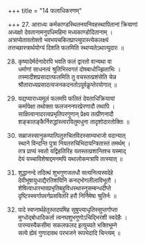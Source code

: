 +++
title = "14 फलाधिकरणम्"

+++
27. आराध्यः कर्मकाण्डस्थितनयनिवहस्थापितानां क्रियाणां  
अध्यक्षो देवतानामनुपधिमहिमा मध्यकाण्डोदितानाम् ।  
अत्राप्येतावतोक्तो भवभयचकितप्राप्त्युपास्त्येकलक्ष्यं  
तत्तच्छास्त्रार्थयोग्यं दिशति फलमिति स्थाप्यतेऽथात्युदारः ॥

28. कृष्यादेर्मर्दनादेरपि भवति फलं द्वारतो वान्यथा वा  
धर्माणां साधनत्वं श्रुतिभिरवगतं दोषबाधोज्झिताभिः ।  
तस्मादीशप्रसादात्फलमिति तु वचस्तत्प्रशंसेति चेन्न  
श्रौताराध्यप्रसादत्यजनकदनतोऽपूर्वकॢप्तेरयोगात् ॥

29. यद्यप्याराध्यमूलं फलमपि फलितं देवताधिक्रियायां  
कर्मापेक्षा तथोक्ता फलजननपरप्रेरणादौ तथापि ।  
साक्षित्वानादरत्वप्रभृतिपरगुणान् प्रेक्ष्य तत्प्रीणनादौ  
शङ्कातङ्कैर्निरुद्धांस्त्वरयितुमधुना तादृशोदारतोक्तिः ॥

30. सम्राजस्सानुकम्पात्पितुरुचितविदस्साम्यभाजो वदान्यात्  
स्थाने विन्दन्ति पुत्रा नियतरुचिभिदायन्त्रितास्तं तमर्थम् ।  
तत्र प्राप्यं स्वतो यद्विहतिरिह यतस्तत्प्रशान्तिश्च यस्माद्  
देयं यच्चाविशेषाद्दमनमपि यथालोकमत्रापि तत्स्यात् ॥

31. शुद्धानन्दे तदित्थं शुभगुणजलधौ सत्यनित्यस्वदेहे  
देवीभूषायुधाद्यैरतिशयिनि कनद्भोगलीलाविभूतौ ।  
शेषित्वाधारभावप्रभृतिबहुविधस्थास्नुसम्बन्धदीप्ते  
दृष्टिस्स्वर्गापवर्गप्रसवितरि हरौ निर्निमेषा श्रुतिर्नः ॥

32. पादे स्वप्नार्थहेतुस्तदयमिह सुषुप्त्याधृतिस्सुप्तगोप्ता  
मुग्धोद्बोधादिकर्ता त्वनघशुभगुणोऽचिद्भिरंशी स्वदेहैः ।  
पारम्यस्यैकसीमा सकलफलद इत्युच्यते भक्तिभूम्ने  
सत्ये ह्येवं गुणादावथ परभजने रूपभेदादि चिन्त्यम् ॥